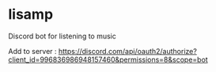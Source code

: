 # lisamp
Discord bot for listening to music

Add to server : https://discord.com/api/oauth2/authorize?client_id=996836986948157460&permissions=8&scope=bot
